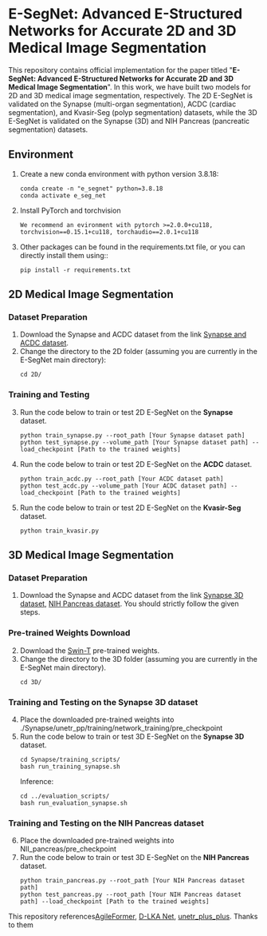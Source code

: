 # E-SegNet: Advanced E-Structured Networks for Accurate 2D and 3D Medical Image Segmentation
This repository contains official implementation for the paper titled "**E-SegNet: Advanced E-Structured Networks for Accurate 2D and 3D Medical Image Segmentation**".
In this work, we have built two models for 2D and 3D medical image segmentation, respectively. The 2D E-SegNet is validated on the Synapse (multi-organ segmentation), ACDC (cardiac segmentation), and Kvasir-Seg (polyp segmentation) datasets, while the 3D E-SegNet is validated on the Synapse (3D) and NIH Pancreas (pancreatic segmentation) datasets.
## Environment
1. Create a new conda environment with python version 3.8.18:
   ```
   conda create -n "e_segnet" python=3.8.18
   conda activate e_seg_net
   ```

2. Install PyTorch and torchvision
   ```
   We recommend an evironment with pytorch >=2.0.0+cu118, torchvision==0.15.1+cu118, torchaudio==2.0.1+cu118
   ```

3. Other packages can be found in the requirements.txt file, or you can directly install them using::
   ```
   pip install -r requirements.txt
   ```
   
## 2D Medical Image Segmentation
### Dataset Preparation
1. Download the Synapse and ACDC dataset from the link [Synapse and ACDC dataset](https://github.com/Beckschen/TransUNet).
2. Change the directory to the 2D folder (assuming you are currently in the E-SegNet main directory):
    ```
   cd 2D/
    ```

### Training and Testing
3. Run the code below to train or test 2D E-SegNet on the **Synapse** dataset.
   ```
   python train_synapse.py --root_path [Your Synapse dataset path]
   python test_synapse.py --volume_path [Your Synapse dataset path] --load_checkpoint [Path to the trained weights]
   ```
4. Run the code below to train or test 2D E-SegNet on the **ACDC** dataset.
   ```
   python train_acdc.py --root_path [Your ACDC dataset path]
   python test_acdc.py --volume_path [Your ACDC dataset path] --load_checkpoint [Path to the trained weights]
   ```
5. Run the code below to train or test 2D E-SegNet on the **Kvasir-Seg** dataset.
   ```
   python train_kvasir.py
   ```

## 3D Medical Image Segmentation
### Dataset Preparation
1. Download the Synapse and ACDC dataset from the link [Synapse 3D dataset](https://github.com/Amshaker/unetr_plus_plus), [NIH Pancreas dataset](https://github.com/xmindflow/deformableLKA).
You should strictly follow the given steps.

### Pre-trained Weights Download
2. Download the [Swin-T](https://github.com/SwinTransformer/Video-Swin-Transformer?tab=readme-ov-file) pre-trained weights.
3. Change the directory to the 3D folder (assuming you are currently in the E-SegNet main directory).
   ```
   cd 3D/
   ```

### Training and Testing on the **Synapse 3D** dataset
4. Place the downloaded pre-trained weights into ./Synapse/unetr_pp/training/network_training/pre_checkpoint
5. Run the code below to train or test 3D E-SegNet on the **Synapse 3D** dataset.
   ```
   cd Synapse/training_scripts/
   bash run_training_synapse.sh
   ```
   Inference: 
   ```
   cd ../evaluation_scripts/
   bash run_evaluation_synapse.sh
   ```
   
### Training and Testing on the **NIH Pancreas** dataset
6. Place the downloaded pre-trained weights into NII_pancreas/pre_checkpoint
7. Run the code below to train or test 3D E-SegNet on the **NIH Pancreas** dataset.
    ```
   python train_pancreas.py --root_path [Your NIH Pancreas dataset path]
   python test_pancreas.py --root_path [Your NIH Pancreas dataset path] --load_checkpoint [Path to the trained weights]
   ```

This repository references[AgileFormer](https://github.com/sotiraslab/AgileFormer), [D-LKA Net](https://github.com/xmindflow/deformableLKA), [unetr_plus_plus](https://github.com/Amshaker/unetr_plus_plus?tab=readme-ov-file). Thanks to them